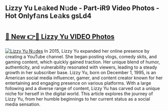 ## Lizzy Yu Le𝚊ked N𝚞de - Part-iR9 Video Photos - Hot Onlyf𝚊ns Le𝚊ks gsLd4

# <h2><a href="http://ac47623.deff.icu/?id=Lizzy+Yu">🔗 New 👉🔴 Lizzy Yu VIDEO Photos</a></h2>

[![Lizzy Yu N𝚞des](https://i.imgur.com/rIISA9y.gif)](http://ac47623.deff.icu/?id=Lizzy+Yu)
In 2015, Lizzy Yu expanded her online presence by creating a YouTube channel. She began posting vlogs, comedy skits, and gaming content, which quickly gained traction. Her unique blend of humor, authenticity, and vulnerability resonated with viewers, leading to a steady growth in her subscriber base. Lizzy Yu, born on December 1, 1995, is an American social media influencer, gamer, and content creator known for her entertaining and engaging presence on various platforms. With a large following and a diverse range of content, Lizzy Yu has carved out a unique niche for herself in the digital world. This article explores the journey of Lizzy Yu, from her humble beginnings to her current status as a social media sensation.
